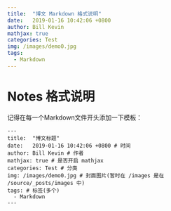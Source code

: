 ```yaml
---
title:  "博文 Markdown 格式说明"
date:   2019-01-16 10:42:06 +0800
author: Bill Kevin 
mathjax: true 
categories: Test
img: /images/demo0.jpg
tags:
  - Markdown
---
```


# Notes 格式说明

记得在每一个Markdown文件开头添加一下模板：

```
---
title:  "博文标题"
date:   2019-01-16 10:42:06 +0800 # 时间
author: Bill Kevin # 作者
mathjax: true # 是否开启 mathjax
categories: Test # 分类
img: /images/demo0.jpg # 封面图片(暂时在 /images 是在 /source/_posts/images 中)
tags: # 标签(多个)
  - Markdown
---
```
